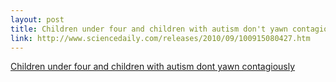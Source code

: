 ```yaml
--- 
layout: post
title: Children under four and children with autism don't yawn contagiously
link: http://www.sciencedaily.com/releases/2010/09/100915080427.htm
---
```

<a href=
"http://www.sciencedaily.com/releases/2010/09/100915080427.htm">Children
under four and children with autism dont yawn contagiously</a>
